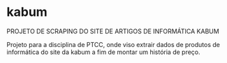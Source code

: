 # kabum
PROJETO DE SCRAPING DO SITE DE ARTIGOS DE INFORMÁTICA KABUM


Projeto para a disciplina de PTCC, onde viso extrair dados de produtos de informática do site da kabum a fim de montar um história de preço.
